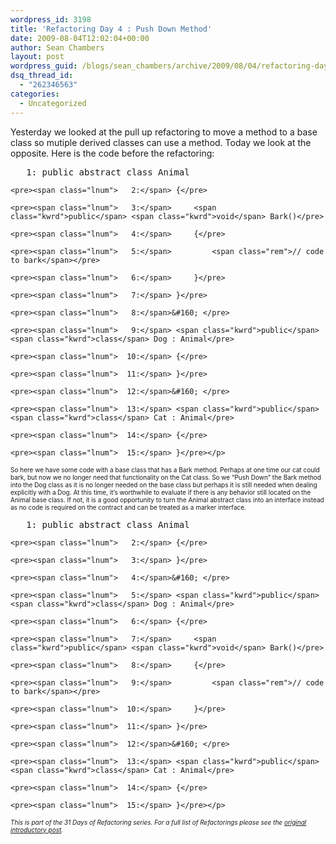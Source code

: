 ```yaml
---
wordpress_id: 3198
title: 'Refactoring Day 4 : Push Down Method'
date: 2009-08-04T12:02:04+00:00
author: Sean Chambers
layout: post
wordpress_guid: /blogs/sean_chambers/archive/2009/08/04/refactoring-day-4-push-down-method.aspx
dsq_thread_id:
  - "262346563"
categories:
  - Uncategorized
---
```

Yesterday we looked at the pull up refactoring to move a method to a base class so mutiple derived classes can use a method. Today we look at the opposite. Here is the code before the refactoring:

<div class="csharpcode-wrapper">
  <div class="csharpcode">
    <pre><span class="lnum">   1:</span> <span class="kwrd">public</span> abstract <span class="kwrd">class</span> Animal</pre>
    
    <pre><span class="lnum">   2:</span> {</pre>
    
    <pre><span class="lnum">   3:</span>     <span class="kwrd">public</span> <span class="kwrd">void</span> Bark()</pre>
    
    <pre><span class="lnum">   4:</span>     {</pre>
    
    <pre><span class="lnum">   5:</span>         <span class="rem">// code to bark</span></pre>
    
    <pre><span class="lnum">   6:</span>     }</pre>
    
    <pre><span class="lnum">   7:</span> }</pre>
    
    <pre><span class="lnum">   8:</span>&#160; </pre>
    
    <pre><span class="lnum">   9:</span> <span class="kwrd">public</span> <span class="kwrd">class</span> Dog : Animal</pre>
    
    <pre><span class="lnum">  10:</span> {</pre>
    
    <pre><span class="lnum">  11:</span> }</pre>
    
    <pre><span class="lnum">  12:</span>&#160; </pre>
    
    <pre><span class="lnum">  13:</span> <span class="kwrd">public</span> <span class="kwrd">class</span> Cat : Animal</pre>
    
    <pre><span class="lnum">  14:</span> {</pre>
    
    <pre><span class="lnum">  15:</span> }</pre></p>
  </div>
</div>

<font size="1">So here we have some code with a base class that has a Bark method. Perhaps at one time our cat could bark, but now we no longer need that functionality on the Cat class. So we “Push Down” the Bark method into the Dog class as it is no longer needed on the base class but perhaps it is still needed when dealing explicitly with a Dog. At this time, it’s worthwhile to evaluate if there is any behavior still located on the Animal base class. If not, it is a good opportunity to turn the Animal abstract class into an interface instead as no code is required on the contract and can be treated as a marker interface.</font>

<div class="csharpcode-wrapper">
  <div class="csharpcode">
    <pre><span class="lnum">   1:</span> <span class="kwrd">public</span> <span class="kwrd">abstract</span> <span class="kwrd">class</span> Animal</pre>
    
    <pre><span class="lnum">   2:</span> {</pre>
    
    <pre><span class="lnum">   3:</span> }</pre>
    
    <pre><span class="lnum">   4:</span>&#160; </pre>
    
    <pre><span class="lnum">   5:</span> <span class="kwrd">public</span> <span class="kwrd">class</span> Dog : Animal</pre>
    
    <pre><span class="lnum">   6:</span> {</pre>
    
    <pre><span class="lnum">   7:</span>     <span class="kwrd">public</span> <span class="kwrd">void</span> Bark()</pre>
    
    <pre><span class="lnum">   8:</span>     {</pre>
    
    <pre><span class="lnum">   9:</span>         <span class="rem">// code to bark</span></pre>
    
    <pre><span class="lnum">  10:</span>     }</pre>
    
    <pre><span class="lnum">  11:</span> }</pre>
    
    <pre><span class="lnum">  12:</span>&#160; </pre>
    
    <pre><span class="lnum">  13:</span> <span class="kwrd">public</span> <span class="kwrd">class</span> Cat : Animal</pre>
    
    <pre><span class="lnum">  14:</span> {</pre>
    
    <pre><span class="lnum">  15:</span> }</pre></p>
  </div>
</div>

_<font size="1">This is part of the 31 Days of Refactoring series. For a full list of Refactorings please see the <a href="http://www.lostechies.com/blogs/sean_chambers/archive/2009/07/31/31-days-of-refactoring.aspx" target="_blank">original introductory post</a>.</font>_